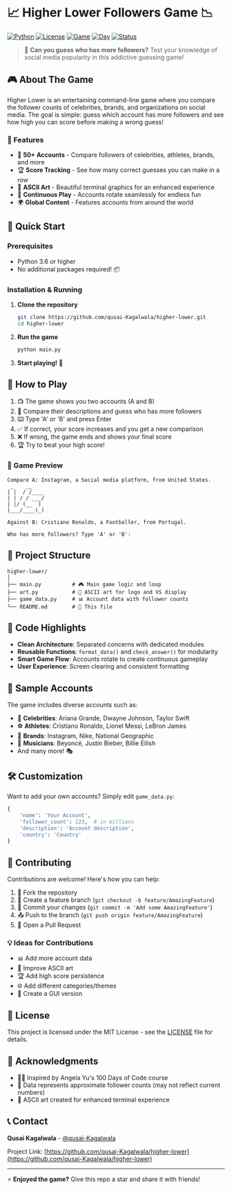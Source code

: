 # 📈 Higher Lower Followers Game 📉

[![Python](https://img.shields.io/badge/Python-3.6+-blue.svg)](https://www.python.org/downloads/)
[![License](https://img.shields.io/badge/License-MIT-green.svg)](LICENSE)
[![Game](https://img.shields.io/badge/Type-Console%20Game-orange.svg)]()
[![Day](https://img.shields.io/badge/100%20Days%20of%20Code-Day%2014-red.svg)]()
[![Status](https://img.shields.io/badge/Status-Complete-brightgreen.svg)]()

> 🎯 **Can you guess who has more followers?** Test your knowledge of social media popularity in this addictive guessing game!

## 🎮 About The Game

Higher Lower is an entertaining command-line game where you compare the follower counts of celebrities, brands, and organizations on social media. The goal is simple: guess which account has more followers and see how high you can score before making a wrong guess!

### 🌟 Features

- 🎲 **50+ Accounts** - Compare followers of celebrities, athletes, brands, and more
- 🏆 **Score Tracking** - See how many correct guesses you can make in a row
- 🎨 **ASCII Art** - Beautiful terminal graphics for an enhanced experience
- 🔄 **Continuous Play** - Accounts rotate seamlessly for endless fun
- 🌍 **Global Content** - Features accounts from around the world

## 🚀 Quick Start

### Prerequisites

- Python 3.6 or higher
- No additional packages required! 📦

### Installation & Running

1. **Clone the repository**
   ```bash
   git clone https://github.com/qusai-Kagalwala/higher-lower.git
   cd higher-lower
   ```

2. **Run the game**
   ```bash
   python main.py
   ```

3. **Start playing!** 🎉

## 🎯 How to Play

1. 📺 The game shows you two accounts (A and B)
2. 🤔 Compare their descriptions and guess who has more followers
3. ⌨️ Type 'A' or 'B' and press Enter
4. ✅ If correct, your score increases and you get a new comparison
5. ❌ If wrong, the game ends and shows your final score
6. 🏆 Try to beat your high score!

### 📸 Game Preview

```
Compare A: Instagram, a Social media platform, from United States.
 _    __    
| |  / /____
| | / / ___/
| |/ (__  ) 
|___/____(_)

Against B: Cristiano Ronaldo, a Footballer, from Portugal.

Who has more followers? Type 'A' or 'B': 
```

## 📁 Project Structure

```
higher-lower/
│
├── main.py          # 🎮 Main game logic and loop
├── art.py           # 🎨 ASCII art for logo and VS display
├── game_data.py     # 📊 Account data with follower counts
└── README.md        # 📖 This file
```

## 🔧 Code Highlights

- **Clean Architecture**: Separated concerns with dedicated modules
- **Reusable Functions**: `format_data()` and `check_answer()` for modularity
- **Smart Game Flow**: Accounts rotate to create continuous gameplay
- **User Experience**: Screen clearing and consistent formatting

## 🎪 Sample Accounts

The game includes diverse accounts such as:

- 🌟 **Celebrities**: Ariana Grande, Dwayne Johnson, Taylor Swift
- ⚽ **Athletes**: Cristiano Ronaldo, Lionel Messi, LeBron James
- 🏢 **Brands**: Instagram, Nike, National Geographic
- 🎵 **Musicians**: Beyoncé, Justin Bieber, Billie Eilish
- And many more! 🎭

## 🛠️ Customization

Want to add your own accounts? Simply edit `game_data.py`:

```python
{
    'name': 'Your Account',
    'follower_count': 123,  # in millions
    'description': 'Account description',
    'country': 'Country'
}
```

## 🤝 Contributing

Contributions are welcome! Here's how you can help:

1. 🍴 Fork the repository
2. 🌿 Create a feature branch (`git checkout -b feature/AmazingFeature`)
3. 💾 Commit your changes (`git commit -m 'Add some AmazingFeature'`)
4. 📤 Push to the branch (`git push origin feature/AmazingFeature`)
5. 🔄 Open a Pull Request

### 💡 Ideas for Contributions

- 📊 Add more account data
- 🎨 Improve ASCII art
- 🏆 Add high score persistence
- 🌐 Add different categories/themes
- 📱 Create a GUI version

## 📜 License

This project is licensed under the MIT License - see the [LICENSE](LICENSE) file for details.

## 🙏 Acknowledgments

- 👩‍🏫 Inspired by Angela Yu's 100 Days of Code course
- 📱 Data represents approximate follower counts (may not reflect current numbers)
- 🎨 ASCII art created for enhanced terminal experience

## 📞 Contact

**Qusai Kagalwala** - [@qusai-Kagalwala](https://github.com/qusai-Kagalwala)

Project Link: [https://github.com/qusai-Kagalwala/higher-lower](https://github.com/qusai-Kagalwala/higher-lower)

---

⭐ **Enjoyed the game?** Give this repo a star and share it with friends!
